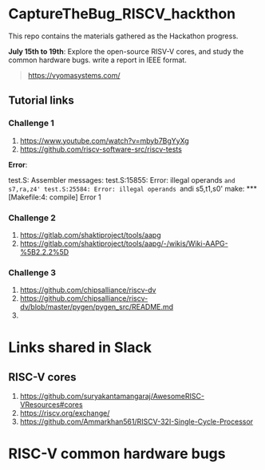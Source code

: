 # CaptureTheBug_RISCV_hackthon
This repo contains the materials gathered as the Hackathon progress. 

**July 15th to 19th**: Explore the open-source RISV-V cores, and study the common hardware bugs. write a report in IEEE format. 

> https://vyomasystems.com/

## Tutorial links
### Challenge 1
1. https://www.youtube.com/watch?v=mbyb7BgYyXg
2. https://github.com/riscv-software-src/riscv-tests


**Error**:

test.S: Assembler messages:
test.S:15855: Error: illegal operands `and s7,ra,z4'
test.S:25584: Error: illegal operands `andi s5,t1,s0'
make: *** [Makefile:4: compile] Error 1


### Challenge 2
1. https://gitlab.com/shaktiproject/tools/aapg
2. https://gitlab.com/shaktiproject/tools/aapg/-/wikis/Wiki-AAPG-%5B2.2.2%5D

### Challenge 3
1. https://github.com/chipsalliance/riscv-dv
2. https://github.com/chipsalliance/riscv-dv/blob/master/pygen/pygen_src/README.md
3. 


# Links shared in Slack

## RISC-V cores
1. https://github.com/suryakantamangaraj/AwesomeRISC-VResources#cores
2. https://riscv.org/exchange/
3. https://github.com/Ammarkhan561/RISCV-32I-Single-Cycle-Processor




# RISC-V common hardware bugs

